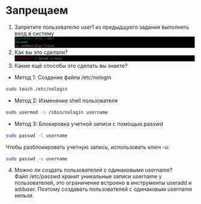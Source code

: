 
# Запрещаем

1. Запретите пользователю user1 из предыдщуего задания выполнять вход в систему<br />
![alt text](https://github.com/kryffaer/Tasks_241/blob/my_reply/2-User%20manage/screenshots/9.png?raw=true)<br />
2. Как вы это сделали?<br />
![alt text](https://github.com/kryffaer/Tasks_241/blob/my_reply/2-User%20manage/screenshots/10.png?raw=true)<br />
3. Какие ещё способы это сделать вы знаете?
* Метод 1: Создание файла /etc/nologin
```sh
sudo touch /etc/nologin
```
* Метод 2: Изменение shell пользователя
```sh
sudo usermod -s /sbin/nologin username
```
* Метод 3: Блокировка учетной записи с помощью passwd
```sh
sudo passwd -l username
```
Чтобы разблокировать учетную запись, использовать ключ -u:
```sh
sudo passwd -u username
```
4. Можно ли создать пользователей с одинаковыми username?<br />
Файл /etc/passwd хранит уникальные записи username у пользователей, это ограничение встроено в инструменты useradd и adduser. Поэтому создавать пользователей с одинаковым username нельзя.
